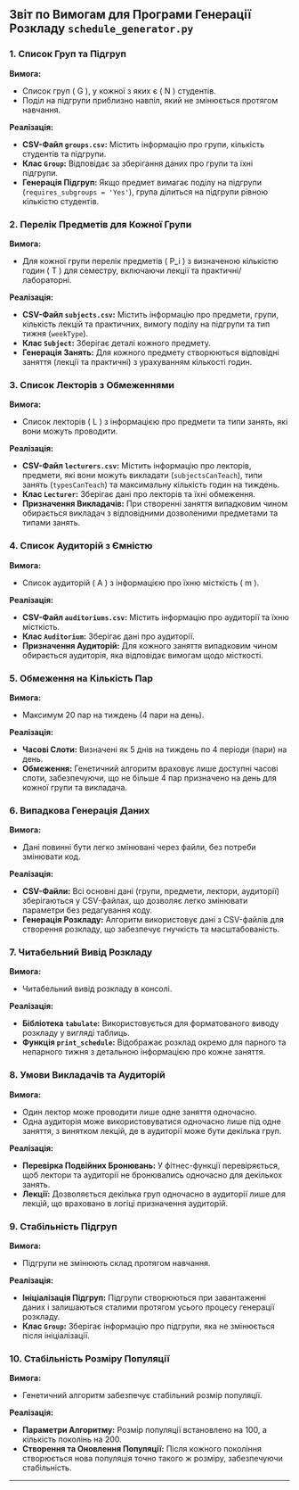 ## Звіт по Вимогам для Програми Генерації Розкладу `schedule_generator.py`

### **1. Список Груп та Підгруп**
**Вимога:** 
- Список груп \( G \), у кожної з яких є \( N \) студентів. 
- Поділ на підгрупи приблизно навпіл, який не змінюється протягом навчання.

**Реалізація:**
- **CSV-Файл `groups.csv`:** Містить інформацію про групи, кількість студентів та підгрупи.
- **Клас `Group`:** Відповідає за зберігання даних про групи та їхні підгрупи.
- **Генерація Підгруп:** Якщо предмет вимагає поділу на підгрупи (`requires_subgroups = 'Yes'`), група ділиться на підгрупи рівною кількістю студентів.

### **2. Перелік Предметів для Кожної Групи**
**Вимога:** 
- Для кожної групи перелік предметів \( P_i \) з визначеною кількістю годин \( T \) для семестру, включаючи лекції та практичні/лабораторні.

**Реалізація:**
- **CSV-Файл `subjects.csv`:** Містить інформацію про предмети, групи, кількість лекцій та практичних, вимогу поділу на підгрупи та тип тижня (`weekType`).
- **Клас `Subject`:** Зберігає деталі кожного предмету.
- **Генерація Занять:** Для кожного предмету створюються відповідні заняття (лекції та практичні) з урахуванням кількості годин.

### **3. Список Лекторів з Обмеженнями**
**Вимога:** 
- Список лекторів \( L \) з інформацією про предмети та типи занять, які вони можуть проводити.

**Реалізація:**
- **CSV-Файл `lecturers.csv`:** Містить інформацію про лекторів, предмети, які вони можуть викладати (`subjectsCanTeach`), типи занять (`typesCanTeach`) та максимальну кількість годин на тиждень.
- **Клас `Lecturer`:** Зберігає дані про лекторів та їхні обмеження.
- **Призначення Викладачів:** При створенні заняття випадковим чином обирається викладач з відповідними дозволеними предметами та типами занять.

### **4. Список Аудиторій з Ємністю**
**Вимога:** 
- Список аудиторій \( A \) з інформацією про їхню місткість \( m \).

**Реалізація:**
- **CSV-Файл `auditoriums.csv`:** Містить інформацію про аудиторії та їхню місткість.
- **Клас `Auditorium`:** Зберігає дані про аудиторії.
- **Призначення Аудиторій:** Для кожного заняття випадковим чином обирається аудиторія, яка відповідає вимогам щодо місткості.

### **5. Обмеження на Кількість Пар**
**Вимога:** 
- Максимум 20 пар на тиждень (4 пари на день).

**Реалізація:**
- **Часові Слоти:** Визначені як 5 днів на тиждень по 4 періоди (пари) на день.
- **Обмеження:** Генетичний алгоритм враховує лише доступні часові слоти, забезпечуючи, що не більше 4 пар призначено на день для кожної групи та викладача.

### **6. Випадкова Генерація Даних**
**Вимога:** 
- Дані повинні бути легко змінювані через файли, без потреби змінювати код.

**Реалізація:**
- **CSV-Файли:** Всі основні дані (групи, предмети, лектори, аудиторії) зберігаються у CSV-файлах, що дозволяє легко змінювати параметри без редагування коду.
- **Генерація Розкладу:** Алгоритм використовує дані з CSV-файлів для створення розкладу, що забезпечує гнучкість та масштабованість.

### **7. Читабельний Вивід Розкладу**
**Вимога:** 
- Читабельний вивід розкладу в консолі.

**Реалізація:**
- **Бібліотека `tabulate`:** Використовується для форматованого виводу розкладу у вигляді таблиць.
- **Функція `print_schedule`:** Відображає розклад окремо для парного та непарного тижня з детальною інформацією про кожне заняття.

### **8. Умови Викладачів та Аудиторій**
**Вимога:** 
- Один лектор може проводити лише одне заняття одночасно.
- Одна аудиторія може використовуватися одночасно лише під одне заняття, з винятком лекцій, де в аудиторії може бути декілька груп.

**Реалізація:**
- **Перевірка Подвійних Бронювань:** У фітнес-функції перевіряється, щоб лектори та аудиторії не бронювались одночасно для декількох занять.
- **Лекції:** Дозволяється декілька груп одночасно в аудиторії лише для лекцій, що враховано в логіці призначення аудиторій.

### **9. Стабільність Підгруп**
**Вимога:** 
- Підгрупи не змінюють склад протягом навчання.

**Реалізація:**
- **Ініціалізація Підгруп:** Підгрупи створюються при завантаженні даних і залишаються сталими протягом усього процесу генерації розкладу.
- **Клас `Group`:** Зберігає інформацію про підгрупи, яка не змінюється після ініціалізації.

### **10. Стабільність Розміру Популяції**
**Вимога:** 
- Генетичний алгоритм забезпечує стабільний розмір популяції.

**Реалізація:**
- **Параметри Алгоритму:** Розмір популяції встановлено на 100, а кількість поколінь на 200.
- **Створення та Оновлення Популяції:** Після кожного покоління створюється нова популяція точно такого ж розміру, забезпечуючи стабільність.

---

